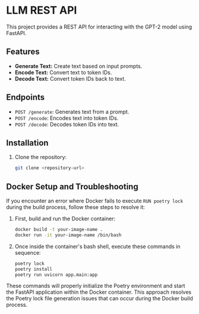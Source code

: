 # LLM REST API
This project provides a REST API for interacting with the GPT-2 model using FastAPI.

## Features
- **Generate Text:** Create text based on input prompts.
- **Encode Text:** Convert text to token IDs.
- **Decode Text:** Convert token IDs back to text.

## Endpoints
- `POST /generate`: Generates text from a prompt.
- `POST /encode`: Encodes text into token IDs.
- `POST /decode`: Decodes token IDs into text.

## Installation
1. Clone the repository:
   ```bash
   git clone <repository-url>
   ```

## Docker Setup and Troubleshooting
If you encounter an error where Docker fails to execute `RUN poetry lock` during the build process, follow these steps to resolve it:

1. First, build and run the Docker container:
   ```bash
   docker build -t your-image-name .
   docker run -it your-image-name /bin/bash
   ```

2. Once inside the container's bash shell, execute these commands in sequence:
   ```bash
   poetry lock
   poetry install
   poetry run uvicorn app.main:app
   ```

These commands will properly initialize the Poetry environment and start the FastAPI application within the Docker container. This approach resolves the Poetry lock file generation issues that can occur during the Docker build process.